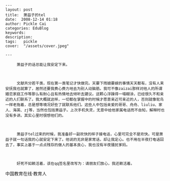 
    ---
    layout: post  
    title:  萧益子的tel  
    date:  2008-12-14 01:18  
    author: Pickle Cai  
    categories: EduBlog  
    keywords: 
    description:   
    tags:	pickle   
    cover:  "/assets/cover.jpeg"  

    ---  
    
         萧益子的话总能让我安定下来。



         文献共分若干类，现在第一类笔记才快做完。天要下雨娘要嫁的事情天天都有，没有人来安抚我也就算了，居然还要我费心费力地去为别人动脑筋。我可不像zaizai那样对他人的所谓婚恋家庭工作等那么有耐心且有热情地去倾听去建议。这颗心浮躁得一塌糊涂，已经很久不和亲近的人们联系了。我大概就这样，一切都在掌握中的时候才愿意亲近可亲近的人，否则就像鸵鸟一样老拖着，总是想等境况好些了就联系他们。这些人中包括亲爱的哥哥、舟舟、liuliu、家人、海英、zj等，当然也包括萧益子。上次手机失灵，无意中给他家属电话而不自知，解释时也没有多讲。其实心里时很想他们的。



         萧益子tel过来的时候，我准备好一副欢快的样子接电话，心里可完全不是欢快。可是萧益子就一句话我的心就安定下来了。他说的无非是家常话，却让我定心。也不用在半夜打电话回去了，事实上基于一点点残存的做人的基本良心，我也没有半夜骚扰爹妈。



         好死不如赖活着，该在qq签名里改写为：请朋友们放心，我还赖活着。



		    
 中国教育在线·教育人

